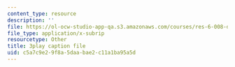 ```yaml
---
content_type: resource
description: ''
file: https://ol-ocw-studio-app-qa.s3.amazonaws.com/courses/res-6-008-digital-signal-processing-spring-2011/c5a7c9e29f8a5daabae2c11a1ba95a5d_4Gy1mik0tr4.vtt
file_type: application/x-subrip
resourcetype: Other
title: 3play caption file
uid: c5a7c9e2-9f8a-5daa-bae2-c11a1ba95a5d
---
```

